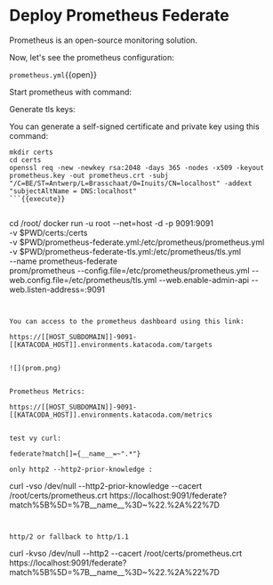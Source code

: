# Deploy Prometheus Federate

Prometheus is an open-source monitoring solution.

Now, let's see the prometheus configuration:

`prometheus.yml`{{open}}


Start prometheus with command:


Generate tls keys:

You can generate a self-signed certificate and private key using this command:


```
mkdir certs
cd certs
openssl req -new -newkey rsa:2048 -days 365 -nodes -x509 -keyout prometheus.key -out prometheus.crt -subj "/C=BE/ST=Antwerp/L=Brasschaat/O=Inuits/CN=localhost" -addext "subjectAltName = DNS:localhost"  
```{{execute}}


```
cd /root/
docker run -u root --net=host -d -p 9091:9091 \
    -v $PWD/certs:/certs \
    -v $PWD/prometheus-federate.yml:/etc/prometheus/prometheus.yml \
    -v $PWD/prometheus-federate-tls.yml:/etc/prometheus/tls.yml \
    --name prometheus-federate \
    prom/prometheus --config.file=/etc/prometheus/prometheus.yml --web.config.file=/etc/prometheus/tls.yml --web.enable-admin-api --web.listen-address=:9091
```{{execute}}


You can access to the prometheus dashboard using this link:

https://[[HOST_SUBDOMAIN]]-9091-[[KATACODA_HOST]].environments.katacoda.com/targets


![](prom.png)


Prometheus Metrics:

https://[[HOST_SUBDOMAIN]]-9091-[[KATACODA_HOST]].environments.katacoda.com/metrics


test vy curl:

federate?match[]={__name__=~".*"}

only http2 --http2-prior-knowledge :

```
curl -vso /dev/null --http2-prior-knowledge --cacert /root/certs/prometheus.crt  https://localhost:9091/federate?match%5B%5D=%7B__name__%3D~%22.%2A%22%7D

```{{execute}}


http/2 or fallback to http/1.1

```
curl -kvso /dev/null --http2 --cacert /root/certs/prometheus.crt  https://localhost:9091/federate?match%5B%5D=%7B__name__%3D~%22.%2A%22%7D

```{{execute}}
